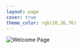 ```yaml
---
layout: page
cover: true
theme_color: rgb(20,26,76)
---
```


![Welcome Page](assets/img/Welcome_Page.svg)

